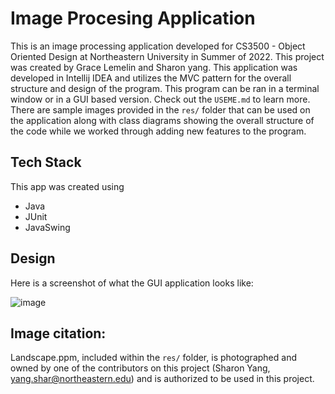 # Image Procesing Application

This is an image processing application developed for CS3500 - Object Oriented Design at Northeastern University in Summer of 2022. This project was created by Grace Lemelin and Sharon yang. This application was developed in Intellij IDEA and utilizes the MVC pattern for the overall structure and design of the program. This program can be ran in a terminal window or in a GUI based version. Check out the `USEME.md` to learn more. There are sample images provided in the `res/` folder that can be used on the application along with class diagrams showing the overall structure of the code while we worked through adding new features to the program.

## Tech Stack

This app was created using

- Java
- JUnit
- JavaSwing

## Design 
Here is a screenshot of what the GUI application looks like:

![image](https://github.com/sharonyang16/image-processing/assets/92332953/2e81452f-a110-42da-9c91-4b7cc02e222b)


## Image citation:

Landscape.ppm, included within the `res/` folder, is photographed and owned by one of the contributors on this project (Sharon Yang, yang.shar@northeastern.edu) and is authorized to be used in this project.
